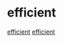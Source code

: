 # efficient

[efficient](https://github.com/edubart/nelua-lang)
[efficient](https://github.com/nim-lang/Nim)

